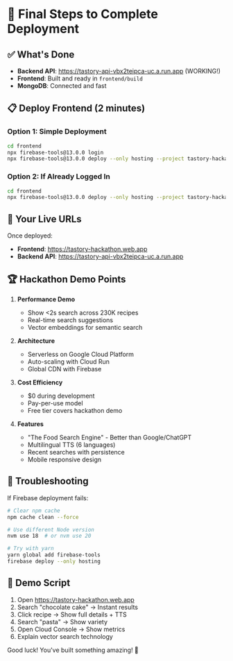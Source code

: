 # 🚀 Final Steps to Complete Deployment

## ✅ What's Done

- **Backend API**: https://tastory-api-vbx2teipca-uc.a.run.app (WORKING!)
- **Frontend**: Built and ready in `frontend/build`
- **MongoDB**: Connected and fast

## 📋 Deploy Frontend (2 minutes)

### Option 1: Simple Deployment

```bash
cd frontend
npx firebase-tools@13.0.0 login
npx firebase-tools@13.0.0 deploy --only hosting --project tastory-hackathon
```

### Option 2: If Already Logged In

```bash
cd frontend
npx firebase-tools@13.0.0 deploy --only hosting --project tastory-hackathon
```

## 🎯 Your Live URLs

Once deployed:

- **Frontend**: https://tastory-hackathon.web.app
- **Backend API**: https://tastory-api-vbx2teipca-uc.a.run.app

## 🏆 Hackathon Demo Points

1. **Performance Demo**

   - Show <2s search across 230K recipes
   - Real-time search suggestions
   - Vector embeddings for semantic search

2. **Architecture**

   - Serverless on Google Cloud Platform
   - Auto-scaling with Cloud Run
   - Global CDN with Firebase

3. **Cost Efficiency**

   - $0 during development
   - Pay-per-use model
   - Free tier covers hackathon demo

4. **Features**
   - "The Food Search Engine" - Better than Google/ChatGPT
   - Multilingual TTS (6 languages)
   - Recent searches with persistence
   - Mobile responsive design

## 🐛 Troubleshooting

If Firebase deployment fails:

```bash
# Clear npm cache
npm cache clean --force

# Use different Node version
nvm use 18  # or nvm use 20

# Try with yarn
yarn global add firebase-tools
firebase deploy --only hosting
```

## 📸 Demo Script

1. Open https://tastory-hackathon.web.app
2. Search "chocolate cake" → Instant results
3. Click recipe → Show full details + TTS
4. Search "pasta" → Show variety
5. Open Cloud Console → Show metrics
6. Explain vector search technology

Good luck! You've built something amazing! 🎉
